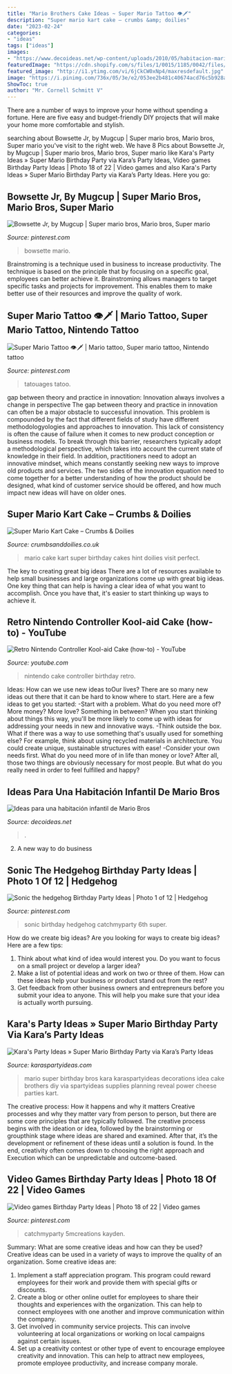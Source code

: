```yaml
---
title: "Mario Brothers Cake Ideas ~ Super Mario Tattoo 👁🗡"
description: "Super mario kart cake – crumbs &amp; doilies"
date: "2023-02-24"
categories:
- "ideas"
tags: ["ideas"]
images:
- "https://www.decoideas.net/wp-content/uploads/2010/05/habitacion-mario-bros-2.jpg"
featuredImage: "https://cdn.shopify.com/s/files/1/0015/1185/0042/files/Mario-Kart-cake-4.jpg"
featured_image: "http://i1.ytimg.com/vi/6jCkCW0xNp4/maxresdefault.jpg"
image: "https://i.pinimg.com/736x/05/3e/e2/053ee2b481c40674acd76c5b928a036c--sonic-party-the-hedgehog.jpg"
ShowToc: true
author: "Mr. Cornell Schmitt V"
---
```



There are a number of ways to improve your home without spending a fortune. Here are five easy and budget-friendly DIY projects that will make your home more comfortable and stylish.

	

		
searching about Bowsette Jr, by Mugcup | Super mario bros, Mario bros, Super mario you've visit to the right web. We have 8 Pics about Bowsette Jr, by Mugcup | Super mario bros, Mario bros, Super mario like Kara&#039;s Party Ideas » Super Mario Birthday Party via Kara’s Party Ideas, Video games Birthday Party Ideas | Photo 18 of 22 | Video games and also Kara&#039;s Party Ideas » Super Mario Birthday Party via Kara’s Party Ideas. Here you go:
		
    
## Bowsette Jr, By Mugcup | Super Mario Bros, Mario Bros, Super Mario

<img loading=lazy src="https://i.pinimg.com/736x/66/ff/34/66ff3473a8000700cb1468f4d7cf46ea.jpg" onerror="this.onerror=null;this.src='https://tse1.mm.bing.net/th?id=OIP.Xh3Ba_zwBv0iqkCzePUyZgHaJw&amp;pid=15.1';" alt="Bowsette Jr, by Mugcup | Super mario bros, Mario bros, Super mario">

_Source: pinterest.com_

>bowsette mario. 

	

Brainstroming is a technique used in business to increase productivity. The technique is based on the principle that by focusing on a specific goal, employees can better achieve it. Brainstroming allows managers to target specific tasks and projects for improvement. This enables them to make better use of their resources and improve the quality of work.

    
## Super Mario Tattoo 👁🗡 | Mario Tattoo, Super Mario Tattoo, Nintendo Tattoo

<img loading=lazy src="https://i.pinimg.com/736x/7d/49/47/7d4947c13089f9345b7f454f841c1385.jpg" onerror="this.onerror=null;this.src='https://tse3.mm.bing.net/th?id=OIP.sFbm_21yofa7h06KB3qZcwHaJ3&amp;pid=15.1';" alt="Super Mario Tattoo 👁🗡 | Mario tattoo, Super mario tattoo, Nintendo tattoo">

_Source: pinterest.com_

>tatouages tatoo. 

	

gap between theory and practice in innovation: Innovation always involves a change in perspective
The gap between theory and practice in innovation can often be a major obstacle to successful innovation. This problem is compounded by the fact that different fields of study have different methodologyologies and approaches to innovation. This lack of consistency is often the cause of failure when it comes to new product conception or business models. To break through this barrier, researchers typically adopt a methodological perspective, which takes into account the current state of knowledge in their field. In addition, practitioners need to adopt an innovative mindset, which means constantly seeking new ways to improve old products and services. The two sides of the innovation equation need to come together for a better understanding of how the product should be designed, what kind of customer service should be offered, and how much impact new ideas will have on older ones.

    
## Super Mario Kart Cake – Crumbs &amp; Doilies

<img loading=lazy src="https://cdn.shopify.com/s/files/1/0015/1185/0042/files/Mario-Kart-cake-4.jpg" onerror="this.onerror=null;this.src='https://tse4.mm.bing.net/th?id=OIP.CpqdgGLmC96LfGz3EfzrOQHaJ4&amp;pid=15.1';" alt="Super Mario Kart Cake – Crumbs &amp; Doilies">

_Source: crumbsanddoilies.co.uk_

>mario cake kart super birthday cakes hint doilies visit perfect. 

	

The key to creating great big ideas
There are a lot of resources available to help small businesses and large organizations come up with great big ideas. One key thing that can help is having a clear idea of what you want to accomplish. Once you have that, it's easier to start thinking up ways to achieve it.

    
## Retro Nintendo Controller Kool-aid Cake (how-to) - YouTube

<img loading=lazy src="http://i1.ytimg.com/vi/6jCkCW0xNp4/maxresdefault.jpg" onerror="this.onerror=null;this.src='https://tse2.mm.bing.net/th?id=OIP.GTuXQrbnjT-tgjgHdzlFEQHaEK&amp;pid=15.1';" alt="Retro Nintendo Controller Kool-aid Cake (how-to) - YouTube">

_Source: youtube.com_

>nintendo cake controller birthday retro. 

	

Ideas: How can we use new ideas toOur lives?
There are so many new ideas out there that it can be hard to know where to start. Here are a few ideas to get you started: 
-Start with a problem. What do you need more of? More money? More love? Something in between? When you start thinking about things this way, you'll be more likely to come up with ideas for addressing your needs in new and innovative ways. 
-Think outside the box. What if there was a way to use something that's usually used for something else? For example, think about using recycled materials in architecture. You could create unique, sustainable structures with ease! 
-Consider your own needs first. What do you need more of in life than money or love? After all, those two things are obviously necessary for most people. But what do you really need in order to feel fulfilled and happy?

    
## Ideas Para Una Habitación Infantil De Mario Bros

<img loading=lazy src="https://www.decoideas.net/wp-content/uploads/2010/05/habitacion-mario-bros-2.jpg" onerror="this.onerror=null;this.src='https://tse2.mm.bing.net/th?id=OIP.-jOYOcpiAOThjW39XPcI2wHaLH&amp;pid=15.1';" alt="Ideas para una habitación infantil de Mario Bros">

_Source: decoideas.net_

>. 

	

2. A new way to do business 

    
## Sonic The Hedgehog Birthday Party Ideas | Photo 1 Of 12 | Hedgehog

<img loading=lazy src="https://i.pinimg.com/736x/05/3e/e2/053ee2b481c40674acd76c5b928a036c--sonic-party-the-hedgehog.jpg" onerror="this.onerror=null;this.src='https://tse1.mm.bing.net/th?id=OIP.otkF1H85IYVZ88Crvd8FBgHaLG&amp;pid=15.1';" alt="Sonic the hedgehog Birthday Party Ideas | Photo 1 of 12 | Hedgehog">

_Source: pinterest.com_

>sonic birthday hedgehog catchmyparty 6th super. 

	

How do we create big ideas?
Are you looking for ways to create big ideas? Here are a few tips:
1. Think about what kind of idea would interest you. Do you want to focus on a small project or develop a larger idea?
2. Make a list of potential ideas and work on two or three of them. How can these ideas help your business or product stand out from the rest?
3. Get feedback from other business owners and entrepreneurs before you submit your idea to anyone. This will help you make sure that your idea is actually worth pursuing.

    
## Kara&#039;s Party Ideas » Super Mario Birthday Party Via Kara’s Party Ideas

<img loading=lazy src="https://karaspartyideas.com/wp-content/uploads/2013/07/mario-14.jpg" onerror="this.onerror=null;this.src='https://tse4.mm.bing.net/th?id=OIP.5tyPoe5T1hMpxsuSMo0lYgHaLM&amp;pid=15.1';" alt="Kara&#039;s Party Ideas » Super Mario Birthday Party via Kara’s Party Ideas">

_Source: karaspartyideas.com_

>mario super birthday bros kara karaspartyideas decorations idea cake brothers diy via spartyideas supplies planning reveal power cheese parties kart. 

	

The creative process: How it happens and why it matters
Creative processes and why they matter vary from person to person, but there are some core principles that are typically followed. The creative process begins with the ideation or idea, followed by the brainstorming or groupthink stage where ideas are shared and examined. After that, it’s the development or refinement of these ideas until a solution is found. In the end, creativity often comes down to choosing the right approach and Execution which can be unpredictable and outcome-based.

    
## Video Games Birthday Party Ideas | Photo 18 Of 22 | Video Games

<img loading=lazy src="https://i.pinimg.com/736x/e8/45/ed/e845ed621ad08d3b5211dda1f690028b.jpg" onerror="this.onerror=null;this.src='https://tse1.mm.bing.net/th?id=OIP.SVfF3RsbkFSP7EZpG7H-uwHaLG&amp;pid=15.1';" alt="Video games Birthday Party Ideas | Photo 18 of 22 | Video games">

_Source: pinterest.com_

>catchmyparty 5mcreations kayden. 

	

Summary: What are some creative ideas and how can they be used?
Creative ideas can be used in a variety of ways to improve the quality of an organization. Some creative ideas are:
1. Implement a staff appreciation program. This program could reward employees for their work and provide them with special gifts or discounts.
2. Create a blog or other online outlet for employees to share their thoughts and experiences with the organization. This can help to connect employees with one another and improve communication within the company.
3. Get involved in community service projects. This can involve volunteering at local organizations or working on local campaigns against certain issues.
4. Set up a creativity contest or other type of event to encourage employee creativity and innovation. This can help to attract new employees, promote employee productivity, and increase company morale.

